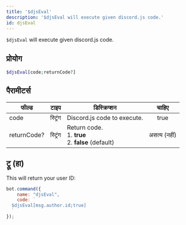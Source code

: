 ```yaml
---
title: '$djsEval'
description: '$djsEval will execute given discord.js code.'
id: djsEval
---
```


`$djsEval` will execute given discord.js code.

## प्रोयोग

```php
$djsEval[code;returnCode?]
```

## पैरामीटर्स

| फील्ड       | टाइप     | डिस्क्रिप्शन                                                              |    चाहिए     |
| ----------- | -------- | ------------------------------------------------------------------------- |:------------:|
| code        | स्ट्रिंग | Discord.js code to execute.                                               |     true     |
| returnCode? | स्ट्रिंग | Return code. <br /> 1. **true** <br /> 2. **false** (default) | असत्य (नहीं) |

## ट्रू (हा)

This will return your user ID:

```javascript
bot.command({
    name: "djsEval",
    code: `
  $djsEval[msg.author.id;true]
  `
});
```